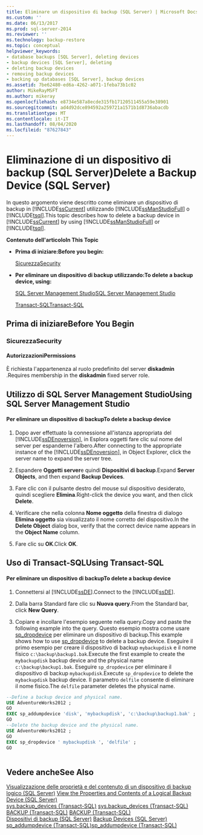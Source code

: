 ```yaml
---
title: Eliminare un dispositivo di backup (SQL Server) | Microsoft Docs
ms.custom: ''
ms.date: 06/13/2017
ms.prod: sql-server-2014
ms.reviewer: ''
ms.technology: backup-restore
ms.topic: conceptual
helpviewer_keywords:
- database backups [SQL Server], deleting devices
- backup devices [SQL Server], deleting
- deleting backup devices
- removing backup devices
- backing up databases [SQL Server], backup devices
ms.assetid: 7be62480-ed6a-4262-a071-1feba73b1c02
author: MikeRayMSFT
ms.author: mikeray
ms.openlocfilehash: e8734e587a8ecde315fb17120511455a59e38901
ms.sourcegitcommit: ad4d92dce894592a259721a1571b1d8736abacdb
ms.translationtype: MT
ms.contentlocale: it-IT
ms.lasthandoff: 08/04/2020
ms.locfileid: "87627843"
---
```

# <a name="delete-a-backup-device-sql-server"></a><span data-ttu-id="0a719-102">Eliminazione di un dispositivo di backup (SQL Server)</span><span class="sxs-lookup"><span data-stu-id="0a719-102">Delete a Backup Device (SQL Server)</span></span>
  <span data-ttu-id="0a719-103">In questo argomento viene descritto come eliminare un dispositivo di backup in [!INCLUDE[ssCurrent](../../includes/sscurrent-md.md)] utilizzando [!INCLUDE[ssManStudioFull](../../includes/ssmanstudiofull-md.md)] o [!INCLUDE[tsql](../../includes/tsql-md.md)].</span><span class="sxs-lookup"><span data-stu-id="0a719-103">This topic describes how to delete a backup device in [!INCLUDE[ssCurrent](../../includes/sscurrent-md.md)] by using [!INCLUDE[ssManStudioFull](../../includes/ssmanstudiofull-md.md)] or [!INCLUDE[tsql](../../includes/tsql-md.md)].</span></span>  
  
 <span data-ttu-id="0a719-104">**Contenuto dell'articolo**</span><span class="sxs-lookup"><span data-stu-id="0a719-104">**In This Topic**</span></span>  
  
-   <span data-ttu-id="0a719-105">**Prima di iniziare:**</span><span class="sxs-lookup"><span data-stu-id="0a719-105">**Before you begin:**</span></span>  
  
     [<span data-ttu-id="0a719-106">Sicurezza</span><span class="sxs-lookup"><span data-stu-id="0a719-106">Security</span></span>](#Security)  
  
-   <span data-ttu-id="0a719-107">**Per eliminare un dispositivo di backup utilizzando:**</span><span class="sxs-lookup"><span data-stu-id="0a719-107">**To delete a backup device, using:**</span></span>  
  
     [<span data-ttu-id="0a719-108">SQL Server Management Studio</span><span class="sxs-lookup"><span data-stu-id="0a719-108">SQL Server Management Studio</span></span>](#SSMSProcedure)  
  
     [<span data-ttu-id="0a719-109">Transact-SQL</span><span class="sxs-lookup"><span data-stu-id="0a719-109">Transact-SQL</span></span>](#TsqlProcedure)  
  
##  <a name="before-you-begin"></a><a name="BeforeYouBegin"></a> <span data-ttu-id="0a719-110">Prima di iniziare</span><span class="sxs-lookup"><span data-stu-id="0a719-110">Before You Begin</span></span>  
  
###  <a name="security"></a><a name="Security"></a> <span data-ttu-id="0a719-111">Sicurezza</span><span class="sxs-lookup"><span data-stu-id="0a719-111">Security</span></span>  
  
####  <a name="permissions"></a><a name="Permissions"></a> <span data-ttu-id="0a719-112">Autorizzazioni</span><span class="sxs-lookup"><span data-stu-id="0a719-112">Permissions</span></span>  
 <span data-ttu-id="0a719-113">È richiesta l'appartenenza al ruolo predefinito del server **diskadmin** .</span><span class="sxs-lookup"><span data-stu-id="0a719-113">Requires membership in the **diskadmin** fixed server role.</span></span>  
  
##  <a name="using-sql-server-management-studio"></a><a name="SSMSProcedure"></a> <span data-ttu-id="0a719-114">Utilizzo di SQL Server Management Studio</span><span class="sxs-lookup"><span data-stu-id="0a719-114">Using SQL Server Management Studio</span></span>  
  
#### <a name="to-delete-a-backup-device"></a><span data-ttu-id="0a719-115">Per eliminare un dispositivo di backup</span><span class="sxs-lookup"><span data-stu-id="0a719-115">To delete a backup device</span></span>  
  
1.  <span data-ttu-id="0a719-116">Dopo aver effettuato la connessione all'istanza appropriata del [!INCLUDE[ssDEnoversion](../../includes/ssdenoversion-md.md)], in Esplora oggetti fare clic sul nome del server per espanderne l'albero.</span><span class="sxs-lookup"><span data-stu-id="0a719-116">After connecting to the appropriate instance of the [!INCLUDE[ssDEnoversion](../../includes/ssdenoversion-md.md)], in Object Explorer, click the server name to expand the server tree.</span></span>  
  
2.  <span data-ttu-id="0a719-117">Espandere **Oggetti server**e quindi **Dispositivi di backup**.</span><span class="sxs-lookup"><span data-stu-id="0a719-117">Expand **Server Objects**, and then expand **Backup Devices**.</span></span>  
  
3.  <span data-ttu-id="0a719-118">Fare clic con il pulsante destro del mouse sul dispositivo desiderato, quindi scegliere **Elimina**.</span><span class="sxs-lookup"><span data-stu-id="0a719-118">Right-click the device you want, and then click **Delete**.</span></span>  
  
4.  <span data-ttu-id="0a719-119">Verificare che nella colonna **Nome oggetto** della finestra di dialogo **Elimina oggetto** sia visualizzato il nome corretto del dispositivo.</span><span class="sxs-lookup"><span data-stu-id="0a719-119">In the **Delete Object** dialog box, verify that the correct device name appears in the **Object Name** column.</span></span>  
  
5.  <span data-ttu-id="0a719-120">Fare clic su **OK**.</span><span class="sxs-lookup"><span data-stu-id="0a719-120">Click **OK**.</span></span>  
  
##  <a name="using-transact-sql"></a><a name="TsqlProcedure"></a> <span data-ttu-id="0a719-121">Uso di Transact-SQL</span><span class="sxs-lookup"><span data-stu-id="0a719-121">Using Transact-SQL</span></span>  
  
#### <a name="to-delete-a-backup-device"></a><span data-ttu-id="0a719-122">Per eliminare un dispositivo di backup</span><span class="sxs-lookup"><span data-stu-id="0a719-122">To delete a backup device</span></span>  
  
1.  <span data-ttu-id="0a719-123">Connettersi al [!INCLUDE[ssDE](../../includes/ssde-md.md)].</span><span class="sxs-lookup"><span data-stu-id="0a719-123">Connect to the [!INCLUDE[ssDE](../../includes/ssde-md.md)].</span></span>  
  
2.  <span data-ttu-id="0a719-124">Dalla barra Standard fare clic su **Nuova query**.</span><span class="sxs-lookup"><span data-stu-id="0a719-124">From the Standard bar, click **New Query**.</span></span>  
  
3.  <span data-ttu-id="0a719-125">Copiare e incollare l'esempio seguente nella query.</span><span class="sxs-lookup"><span data-stu-id="0a719-125">Copy and paste the following example into the query.</span></span> <span data-ttu-id="0a719-126">Questo esempio mostra come usare [sp_dropdevice](/sql/relational-databases/system-stored-procedures/sp-dropdevice-transact-sql) per eliminare un dispositivo di backup.</span><span class="sxs-lookup"><span data-stu-id="0a719-126">This example shows how to use [sp_dropdevice](/sql/relational-databases/system-stored-procedures/sp-dropdevice-transact-sql) to delete a backup device.</span></span> <span data-ttu-id="0a719-127">Eseguire il primo esempio per creare il dispositivo di backup `mybackupdisk` e il nome fisico `c:\backup\backup1.bak`.</span><span class="sxs-lookup"><span data-stu-id="0a719-127">Execute the first example to create the `mybackupdisk` backup device and the physical name `c:\backup\backup1.bak`.</span></span> <span data-ttu-id="0a719-128">Eseguire `sp_dropdevice` per eliminare il dispositivo di backup `mybackupdisk`.</span><span class="sxs-lookup"><span data-stu-id="0a719-128">Execute `sp_dropdevice` to delete the `mybackupdisk` backup device.</span></span> <span data-ttu-id="0a719-129">Il parametro `delfile` consente di eliminare il nome fisico.</span><span class="sxs-lookup"><span data-stu-id="0a719-129">The `delfile` parameter deletes the physical name.</span></span>  
  
```sql  
--Define a backup device and physical name.   
USE AdventureWorks2012 ;  
GO  
EXEC sp_addumpdevice 'disk', 'mybackupdisk', 'c:\backup\backup1.bak' ;  
GO  
--Delete the backup device and the physical name.  
USE AdventureWorks2012 ;  
GO  
EXEC sp_dropdevice ' mybackupdisk ', 'delfile' ;  
GO  
  
```  
  
## <a name="see-also"></a><span data-ttu-id="0a719-130">Vedere anche</span><span class="sxs-lookup"><span data-stu-id="0a719-130">See Also</span></span>  
 <span data-ttu-id="0a719-131">[Visualizzazione delle proprietà e del contenuto di un dispositivo di backup logico &#40;SQL Server&#41;](view-the-properties-and-contents-of-a-logical-backup-device-sql-server.md) </span><span class="sxs-lookup"><span data-stu-id="0a719-131">[View the Properties and Contents of a Logical Backup Device &#40;SQL Server&#41;](view-the-properties-and-contents-of-a-logical-backup-device-sql-server.md) </span></span>  
 <span data-ttu-id="0a719-132">[sys.backup_devices &#40;Transact-SQL&#41;](/sql/relational-databases/system-catalog-views/sys-backup-devices-transact-sql) </span><span class="sxs-lookup"><span data-stu-id="0a719-132">[sys.backup_devices &#40;Transact-SQL&#41;](/sql/relational-databases/system-catalog-views/sys-backup-devices-transact-sql) </span></span>  
 <span data-ttu-id="0a719-133">[BACKUP &#40;Transact-SQL&#41;](/sql/t-sql/statements/backup-transact-sql) </span><span class="sxs-lookup"><span data-stu-id="0a719-133">[BACKUP &#40;Transact-SQL&#41;](/sql/t-sql/statements/backup-transact-sql) </span></span>  
 <span data-ttu-id="0a719-134">[Dispositivi di backup &#40;SQL Server&#41;](backup-devices-sql-server.md) </span><span class="sxs-lookup"><span data-stu-id="0a719-134">[Backup Devices &#40;SQL Server&#41;](backup-devices-sql-server.md) </span></span>  
 [<span data-ttu-id="0a719-135">sp_addumpdevice &#40;Transact-SQL&#41;</span><span class="sxs-lookup"><span data-stu-id="0a719-135">sp_addumpdevice &#40;Transact-SQL&#41;</span></span>](/sql/relational-databases/system-stored-procedures/sp-addumpdevice-transact-sql)  
  
  
